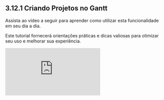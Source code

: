 ## 3.12.1 Criando Projetos no Gantt

Assista ao vídeo a seguir para aprender como utilizar esta funcionalidade em seu dia a dia. 

Este tutorial fornecerá orientações práticas e dicas valiosas para otimizar seu uso e melhorar sua experiência.

<div class="video-container">
  <iframe
    src="https://player.vimeo.com/video/1121192904"
    title="Tutoria Vimeo"
    frameborder="0"
    allow="autoplay; fullscreen; picture-in-picture"
    allowfullscreen>
  </iframe>
</div>
